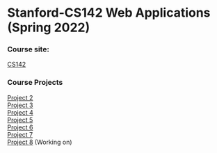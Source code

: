 # Stanford-CS142 Web Applications (Spring 2022)

### Course site: 
[CS142](https://web.stanford.edu/class/cs142/)

### Course Projects
 [Project 2](https://github.com/a2677331/Stanford-CS142/tree/main/project2)  <br/>
 [Project 3](https://github.com/a2677331/Stanford-CS142/tree/main/project3)  <br/>
 [Project 4](https://github.com/a2677331/Stanford-CS142/tree/main/project4)  <br/>
 [Project 5](https://github.com/a2677331/Stanford-CS142/tree/main/project5react)  <br/>
 [Project 6](https://github.com/a2677331/Stanford-CS142/tree/main/project6react)   <br/>
 [Project 7](https://github.com/a2677331/Stanford-CS142/tree/main/project7ExtraCredits) <br/>
[Project 8](https://github.com/a2677331/Stanford-CS142/tree/main/project8) (Working on) 


